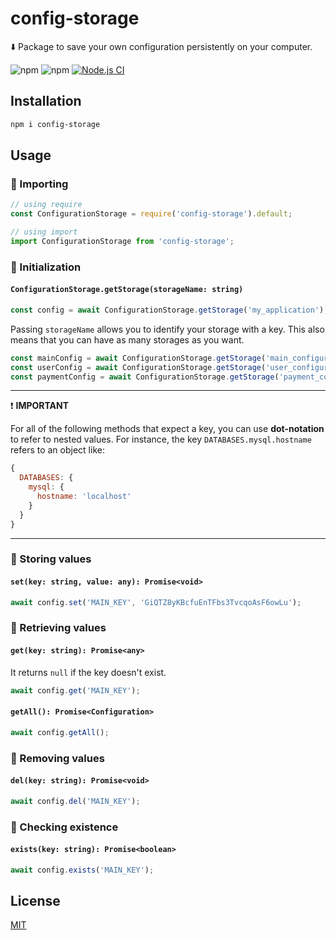 # config-storage
:arrow_down: Package to save your own configuration persistently on your computer.

![npm](https://img.shields.io/npm/l/config-storage?color=blue)
![npm](https://img.shields.io/npm/v/config-storage?color=blue)
[![Node.js CI](https://github.com/vcgtz/config-storage/actions/workflows/node.js.yml/badge.svg?branch=main)](https://github.com/vcgtz/config-storage/actions/workflows/node.js.yml)

## Installation
```bash
npm i config-storage
```

## Usage
### :large_blue_circle: Importing
```js
// using require
const ConfigurationStorage = require('config-storage').default;

// using import
import ConfigurationStorage from 'config-storage';
```

### :large_blue_circle: Initialization
#### `ConfigurationStorage.getStorage(storageName: string)`
```js
const config = await ConfigurationStorage.getStorage('my_application');
```

Passing `storageName` allows you to identify your storage with a key. This also means that you can have as many storages as you want.
```js
const mainConfig = await ConfigurationStorage.getStorage('main_configuration');
const userConfig = await ConfigurationStorage.getStorage('user_configuration');
const paymentConfig = await ConfigurationStorage.getStorage('payment_configuration');
```

---
:exclamation: **IMPORTANT**

For all of the following methods that expect a key, you can use **dot-notation** to refer to nested values. For instance, the key `DATABASES.mysql.hostname` refers to an object like:
```js
{
  DATABASES: {
    mysql: {
      hostname: 'localhost'
    }
  }
}
```
---

### :large_blue_circle: Storing values
#### `set(key: string, value: any): Promise<void>`
```js
await config.set('MAIN_KEY', 'GiQTZ8yKBcfuEnTFbs3TvcqoAsF6owLu');
```

### :large_blue_circle: Retrieving values
#### `get(key: string): Promise<any>`
It returns `null` if the key doesn't exist.
```js
await config.get('MAIN_KEY');
```

#### `getAll(): Promise<Configuration>`
```js
await config.getAll();
```

### :large_blue_circle: Removing values
#### `del(key: string): Promise<void>`
```js
await config.del('MAIN_KEY');
```

### :large_blue_circle: Checking existence
#### `exists(key: string): Promise<boolean>`
```js
await config.exists('MAIN_KEY');
```

## License
[MIT](https://github.com/vcgtz/config-storage/blob/main/LICENSE)
